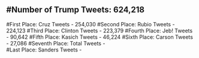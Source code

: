#Number of Trump Tweets: 624,218
---
#First Place: Cruz Tweets - 254,030
#Second Place: Rubio Tweets - 224,123
#Third Place: Clinton Tweets - 223,379
#Fourth Place: Jeb! Tweets - 90,642
#Fifth Place: Kasich Tweets - 46,224
#Sixth Place: Carson Tweets - 27,086
#Seventh Place: Total Tweets -  
#Last Place: Sanders Tweets - 
